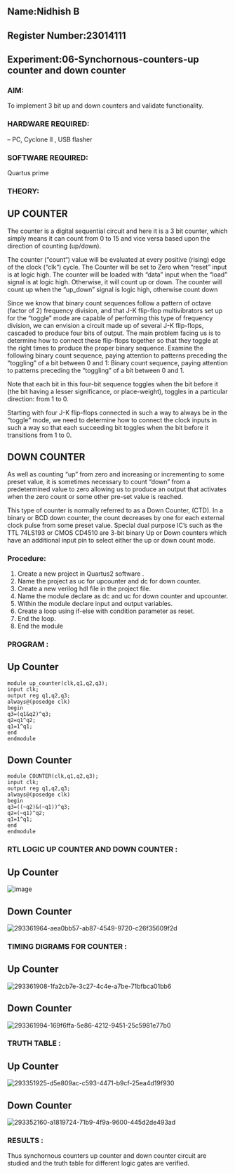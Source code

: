 ## Name:Nidhish B
## Register Number:23014111
## Experiment:06-Synchornous-counters-up counter and down counter

### AIM:
To implement 3 bit up and down counters and validate  functionality.
### HARDWARE REQUIRED:
– PC, Cyclone II , USB flasher
### SOFTWARE REQUIRED: 
Quartus prime
### THEORY:

## UP COUNTER 
The counter is a digital sequential circuit and here it is a 3 bit counter, which simply means it can count from 0 to 15 and vice versa based upon the direction of counting (up/down). 

The counter (“count“) value will be evaluated at every positive (rising) edge of the clock (“clk“) cycle.
The Counter will be set to Zero when “reset” input is at logic high.
The counter will be loaded with “data” input when the “load” signal is at logic high. Otherwise, it will count up or down.
The counter will count up when the “up_down” signal is logic high, otherwise count down

Since we know that binary count sequences follow a pattern of octave (factor of 2) frequency division, and that J-K flip-flop multivibrators set up for the “toggle” mode are capable of performing this type of frequency division, we can envision a circuit made up of several J-K flip-flops, cascaded to produce four bits of output.
The main problem facing us is to determine how to connect these flip-flops together so that they toggle at the right times to produce the proper binary sequence.
Examine the following binary count sequence, paying attention to patterns preceding the “toggling” of a bit between 0 and 1:
Binary count sequence, paying attention to patterns preceding the “toggling” of a bit between 0 and 1.

Note that each bit in this four-bit sequence toggles when the bit before it (the bit having a lesser significance, or place-weight), toggles in a particular direction: from 1 to 0.

Starting with four J-K flip-flops connected in such a way to always be in the “toggle” mode, we need to determine how to connect the clock inputs in such a way so that each succeeding bit toggles when the bit before it transitions from 1 to 0.

## DOWN COUNTER 

As well as counting “up” from zero and increasing or incrementing to some preset value, it is sometimes necessary to count “down” from a predetermined value to zero allowing us to produce an output that activates when the zero count or some other pre-set value is reached.

This type of counter is normally referred to as a Down Counter, (CTD). In a binary or BCD down counter, the count decreases by one for each external clock pulse from some preset value. Special dual purpose IC’s such as the TTL 74LS193 or CMOS CD4510 are 3-bit binary Up or Down counters which have an additional input pin to select either the up or down count mode.

### Procedure:

1) Create a new project in Quartus2 software .
2) Name the project as uc for upcounter and dc for down counter.
3) Create a new verilog hdl file in the project file.
4) Name the module declare as dc and uc for down counter and upcounter.
5) Within the module declare input and output variables.
6) Create a loop using if-else with condition parameter as reset.
7) End the loop.
8) End the module

### PROGRAM :
## Up Counter
~~~
module up_counter(clk,q1,q2,q3);
input clk;
output reg q1,q2,q3;
always@(posedge clk)
begin
q3=(q1&q2)^q3;
q2=q1^q2;
q1=1^q1;
end 
endmodule
~~~

## Down Counter
~~~
module COUNTER(clk,q1,q2,q3);
input clk;
output reg q1,q2,q3;
always@(posedge clk)
begin
q3=((~q2)&(~q1))^q3;
q2=(~q1)^q2;
q1=1^q1;
end
endmodule
~~~

### RTL LOGIC UP COUNTER AND DOWN COUNTER :

## Up Counter

![image](https://github.com/Nidhish055/Exp-7-Synchornous-counters-/assets/145979818/5b123361-905a-4fb0-a707-38515bd78542)


## Down Counter

![293361964-aea0bb57-ab87-4549-9720-c26f35609f2d](https://github.com/Nidhish055/Exp-7-Synchornous-counters-/assets/145979818/c045365f-fbe2-458c-90c3-21813ae83c2f)


### TIMING DIGRAMS FOR COUNTER :

## Up Counter

![293361908-1fa2cb7e-3c27-4c4e-a7be-71bfbca01bb6](https://github.com/Nidhish055/Exp-7-Synchornous-counters-/assets/145979818/291ad076-0141-4f35-a31a-db2c3bf1f421)


## Down Counter

![293361994-169f6ffa-5e86-4212-9451-25c5981e77b0](https://github.com/Nidhish055/Exp-7-Synchornous-counters-/assets/145979818/d5e295ba-bd33-4d27-92d1-240d9c71b6a6)


### TRUTH TABLE :

## Up Counter

![293351925-d5e809ac-c593-4471-b9cf-25ea4d19f930](https://github.com/Nidhish055/Exp-7-Synchornous-counters-/assets/145979818/27d4a62f-c76c-424f-8291-0f8642b7bf40)


## Down Counter

![293352160-a1819724-71b9-4f9a-9600-445d2de493ad](https://github.com/Nidhish055/Exp-7-Synchornous-counters-/assets/145979818/87fbbee4-08b9-4c55-a1ee-9845b894c9fe)


### RESULTS :
Thus synchornous counters up counter and down counter circuit are studied and the truth table for different logic gates are verified.
